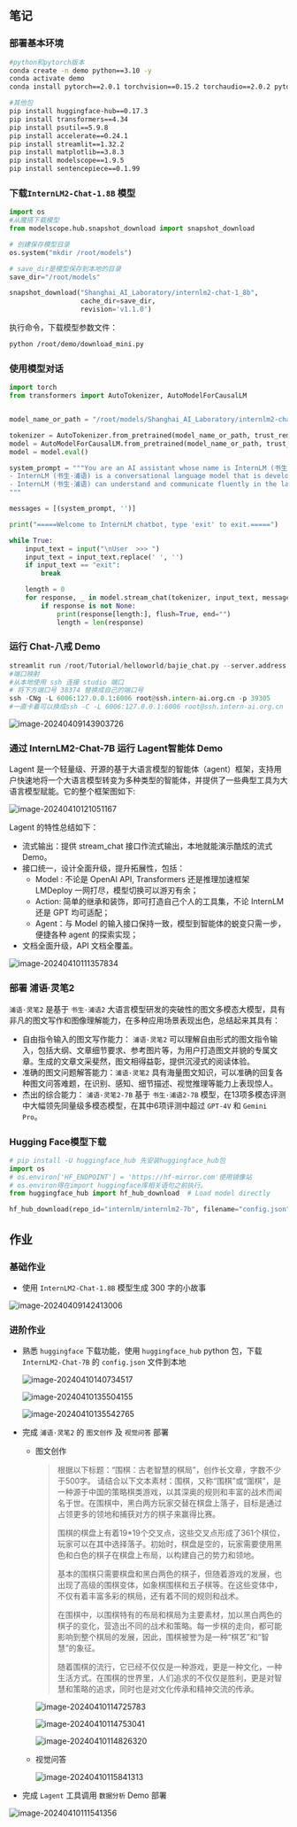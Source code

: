 ## 笔记

### 部署基本环境

```bash
#python和pytorch版本
conda create -n demo python==3.10 -y
conda activate demo
conda install pytorch==2.0.1 torchvision==0.15.2 torchaudio==2.0.2 pytorch-cuda=11.7 -c pytorch -c nvidia

#其他包
pip install huggingface-hub==0.17.3
pip install transformers==4.34 
pip install psutil==5.9.8
pip install accelerate==0.24.1
pip install streamlit==1.32.2 
pip install matplotlib==3.8.3 
pip install modelscope==1.9.5
pip install sentencepiece==0.1.99
```

### 下载`InternLM2-Chat-1.8B` 模型

```python
import os
#从魔搭下载模型
from modelscope.hub.snapshot_download import snapshot_download

# 创建保存模型目录
os.system("mkdir /root/models")

# save_dir是模型保存到本地的目录
save_dir="/root/models"

snapshot_download("Shanghai_AI_Laboratory/internlm2-chat-1_8b", 
                  cache_dir=save_dir, 
                  revision='v1.1.0')

```

执行命令，下载模型参数文件：

```bash
python /root/demo/download_mini.py
```

### 使用模型对话

```python
import torch
from transformers import AutoTokenizer, AutoModelForCausalLM


model_name_or_path = "/root/models/Shanghai_AI_Laboratory/internlm2-chat-1_8b"

tokenizer = AutoTokenizer.from_pretrained(model_name_or_path, trust_remote_code=True, device_map='cuda:0')
model = AutoModelForCausalLM.from_pretrained(model_name_or_path, trust_remote_code=True, torch_dtype=torch.bfloat16, device_map='cuda:0')
model = model.eval()

system_prompt = """You are an AI assistant whose name is InternLM (书生·浦语).
- InternLM (书生·浦语) is a conversational language model that is developed by Shanghai AI Laboratory (上海人工智能实验室). It is designed to be helpful, honest, and harmless.
- InternLM (书生·浦语) can understand and communicate fluently in the language chosen by the user such as English and 中文.
"""

messages = [(system_prompt, '')]

print("=====Welcome to InternLM chatbot, type 'exit' to exit.=====")

while True:
    input_text = input("\nUser  >>> ")
    input_text = input_text.replace(' ', '')
    if input_text == "exit":
        break

    length = 0
    for response, _ in model.stream_chat(tokenizer, input_text, messages):
        if response is not None:
            print(response[length:], flush=True, end="")
            length = len(response)

```

### **运行 Chat-八戒 Demo**

```python
streamlit run /root/Tutorial/helloworld/bajie_chat.py --server.address 127.0.0.1 --server.port 6006
#端口映射
#从本地使用 ssh 连接 studio 端口
# 将下方端口号 38374 替换成自己的端口号
ssh -CNg -L 6006:127.0.0.1:6006 root@ssh.intern-ai.org.cn -p 39305 
#一直卡着可以换成ssh -C -L 6006:127.0.0.1:6006 root@ssh.intern-ai.org.cn -p 39305 
```

![image-20240409143903726](https://s2.loli.net/2024/04/09/pFHadiO5KTCZDGs.png)

### 通过 InternLM2-Chat-7B 运行 Lagent智能体 Demo

Lagent 是一个轻量级、开源的基于大语言模型的智能体（agent）框架，支持用户快速地将一个大语言模型转变为多种类型的智能体，并提供了一些典型工具为大语言模型赋能。它的整个框架图如下:

![image-20240410121051167](https://s2.loli.net/2024/04/10/PWScqEzRwmLM7N2.png)

Lagent 的特性总结如下：

- 流式输出：提供 stream_chat 接口作流式输出，本地就能演示酷炫的流式 Demo。
- 接口统一，设计全面升级，提升拓展性，包括：
  - Model : 不论是 OpenAI API, Transformers 还是推理加速框架 LMDeploy 一网打尽，模型切换可以游刃有余；
  - Action: 简单的继承和装饰，即可打造自己个人的工具集，不论 InternLM 还是 GPT 均可适配；
  - Agent：与 Model 的输入接口保持一致，模型到智能体的蜕变只需一步，便捷各种 agent 的探索实现；
- 文档全面升级，API 文档全覆盖。

![image-20240410111357834](https://s2.loli.net/2024/04/10/beaYD86EcjsPxKf.png)

### 部署 浦语·灵笔2

`浦语·灵笔2` 是基于 `书生·浦语2` 大语言模型研发的突破性的图文多模态大模型，具有非凡的图文写作和图像理解能力，在多种应用场景表现出色，总结起来其具有：

- 自由指令输入的图文写作能力： `浦语·灵笔2` 可以理解自由形式的图文指令输入，包括大纲、文章细节要求、参考图片等，为用户打造图文并貌的专属文章。生成的文章文采斐然，图文相得益彰，提供沉浸式的阅读体验。
- 准确的图文问题解答能力：`浦语·灵笔2` 具有海量图文知识，可以准确的回复各种图文问答难题，在识别、感知、细节描述、视觉推理等能力上表现惊人。
- 杰出的综合能力： `浦语·灵笔2-7B` 基于 `书生·浦语2-7B` 模型，在13项多模态评测中大幅领先同量级多模态模型，在其中6项评测中超过 `GPT-4V` 和 `Gemini Pro`。

### Hugging Face模型下载

```python
# pip install -U huggingface_hub 先安装huggingface_hub包
import os 
# os.environ['HF_ENDPOINT'] = 'https://hf-mirror.com'使用镜像站
# os.environ得在import huggingface库相关语句之前执行。
from huggingface_hub import hf_hub_download  # Load model directly 

hf_hub_download(repo_id="internlm/internlm2-7b", filename="config.json", local_dir="D:\\LLM", resume_download=True)
```

## 作业

### **基础作业** 

- 使用 `InternLM2-Chat-1.8B` 模型生成 300 字的小故事

![image-20240409142413006](https://s2.loli.net/2024/04/09/lwRa97KPConYHM1.png)

### 进阶作业

- 熟悉 `huggingface` 下载功能，使用 `huggingface_hub` python 包，下载 `InternLM2-Chat-7B` 的 `config.json` 文件到本地

  ![image-20240410140734517](https://s2.loli.net/2024/04/10/UhSWYxnPB5ibIkJ.png)

  ![image-20240410135504155](https://s2.loli.net/2024/04/10/gCqmSplVF68GfUi.png)

  ![image-20240410135542765](https://s2.loli.net/2024/04/10/5ytC78LZBf4MYXR.png)

- 完成 `浦语·灵笔2` 的 `图文创作` 及 `视觉问答` 部署

  - 图文创作

    > 根据以下标题：“围棋：古老智慧的棋局”，创作长文章，字数不少于500字。
    > 请结合以下文本素材：围棋，又称“围棋”或“圍棋”，是一种源于中国的策略棋类游戏，以其深奥的规则和丰富的战术而闻名于世。在围棋中，黑白两方玩家交替在棋盘上落子，目标是通过占领更多的领地和捕获对方的棋子来赢得比赛。
    >
    > 围棋的棋盘上有着19*19个交叉点，这些交叉点形成了361个棋位，玩家可以在其中选择落子。初始时，棋盘是空的，玩家需要使用黑色和白色的棋子在棋盘上布局，以构建自己的势力和领地。
    >
    > 基本的围棋只需要棋盘和黑白两色的棋子，但随着游戏的发展，也出现了高级的围棋变体，如象棋围棋和五子棋等。在这些变体中，不仅有着丰富多彩的棋局，还有着不同的规则和战术。
    >
    > 在围棋中，以围棋特有的布局和棋局为主要素材，加以黑白两色的棋子的变化，营造出不同的战术和策略。每一步棋的走向，都可能影响到整个棋局的发展，因此，围棋被誉为是一种“棋艺”和“智慧”的象征。
    >
    > 随着围棋的流行，它已经不仅仅是一种游戏，更是一种文化，一种生活方式。在围棋的世界里，人们追求的不仅仅是胜利，更是对智慧和策略的追求，同时也是对文化传承和精神交流的传承。

    ![image-20240410114725783](https://s2.loli.net/2024/04/10/6Nqd2xyeXwJjHKV.png)

    ![image-20240410114753041](https://s2.loli.net/2024/04/10/WsPBTAMxkQUd4XZ.png)

    ![image-20240410114826320](https://s2.loli.net/2024/04/10/FCUSkzL6nIbjZod.png)

  - 视觉问答

    ![image-20240410115841313](https://s2.loli.net/2024/04/10/PUz6dlQDCEyu2p1.png)


- 完成 `Lagent` 工具调用 `数据分析` Demo 部署

![image-20240410111541356](https://s2.loli.net/2024/04/10/9IHSc4Cts6FOorQ.png)

